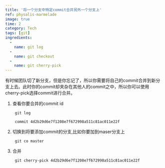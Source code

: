 ```yaml
---
title: '将一个分支中特定commit合并另外一个分支上'
ref: physalis-marmelade
image: true
time: 2
category: Tech
tags: [git]
ingredients:
  -
    name: git log
  -
    name: git checkout
  -
    name: git cherry-pick  
---
```

有时候团队切了新分支，但是你忘记了，所以你需要将自己的commit合并到新分支上去。此时你的commit却夹杂在其他人的commit之中，所以你可以使用cherry-pick选择commit进行合并。

1. 查看你要合并的commit id
        
        git log 
        
        commit 4d2b29d6e7f1208e7f672998a511c81ac011e22f

2. 切换到将要添加commit的分支,比如你要加到maser分支上
    
        git co master

3. 合并
        
        git cherry-pick 4d2b29d6e7f1208e7f672998a511c81ac011e22f
   
